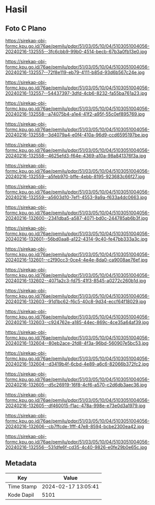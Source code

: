 # Hasil

## Foto C Plano

https://sirekap-obj-formc.kpu.go.id/76ae/pemilu/pdpr/51/03/05/10/04/5103051004056-20240216-132555--3fc6cbb9-99b0-4514-becb-67b3a0fb13e0.jpg

https://sirekap-obj-formc.kpu.go.id/76ae/pemilu/pdpr/51/03/05/10/04/5103051004056-20240216-132557--72f8e119-eb79-4111-b85d-93d6b567c24e.jpg

https://sirekap-obj-formc.kpu.go.id/76ae/pemilu/pdpr/51/03/05/10/04/5103051004056-20240216-132557--54437397-3dfd-4cb6-8232-fa55ba761a23.jpg

https://sirekap-obj-formc.kpu.go.id/76ae/pemilu/pdpr/51/03/05/10/04/5103051004056-20240216-132558--a74075b4-a1e4-41f2-a95f-55c0ef895769.jpg

https://sirekap-obj-formc.kpu.go.id/76ae/pemilu/pdpr/51/03/05/10/04/5103051004056-20240216-132558--3d4079a4-e0f4-410a-96d9-ccd6595197be.jpg

https://sirekap-obj-formc.kpu.go.id/76ae/pemilu/pdpr/51/03/05/10/04/5103051004056-20240216-132558--4625efd3-f64e-4369-a10a-98a841376f3a.jpg

https://sirekap-obj-formc.kpu.go.id/76ae/pemilu/pdpr/51/03/05/10/04/5103051004056-20240216-132559--a5feb970-bffe-4ebb-8195-923683c66f27.jpg

https://sirekap-obj-formc.kpu.go.id/76ae/pemilu/pdpr/51/03/05/10/04/5103051004056-20240216-132559--a5603d10-7ef1-4553-9a9a-f633a4dc0663.jpg

https://sirekap-obj-formc.kpu.go.id/76ae/pemilu/pdpr/51/03/05/10/04/5103051004056-20240216-132600--2341dba5-a587-4071-bd0c-244785ab6b3f.jpg

https://sirekap-obj-formc.kpu.go.id/76ae/pemilu/pdpr/51/03/05/10/04/5103051004056-20240216-132601--56bd0aa8-a122-4314-9c40-fe47bb333a3c.jpg

https://sirekap-obj-formc.kpu.go.id/76ae/pemilu/pdpr/51/03/05/10/04/5103051004056-20240216-132601--c2f90cc3-0ce4-4e4e-8da0-ca9008ae76ef.jpg

https://sirekap-obj-formc.kpu.go.id/76ae/pemilu/pdpr/51/03/05/10/04/5103051004056-20240216-132602--4071a2c3-fd75-41f3-8545-a0272c260b1d.jpg

https://sirekap-obj-formc.kpu.go.id/76ae/pemilu/pdpr/51/03/05/10/04/5103051004056-20240216-132603--91d1bc62-f6c5-40c8-9d34-eccf64f18029.jpg

https://sirekap-obj-formc.kpu.go.id/76ae/pemilu/pdpr/51/03/05/10/04/5103051004056-20240216-132603--c924762e-a185-44ec-869c-4ce35a64af39.jpg

https://sirekap-obj-formc.kpu.go.id/76ae/pemilu/pdpr/51/03/05/10/04/5103051004056-20240216-132604--80eb2ace-2fd8-4f3a-96bd-560907e5bc53.jpg

https://sirekap-obj-formc.kpu.go.id/76ae/pemilu/pdpr/51/03/05/10/04/5103051004056-20240216-132604--d3419b4f-6cbd-4e89-a6c6-82066b372fc2.jpg

https://sirekap-obj-formc.kpu.go.id/76ae/pemilu/pdpr/51/03/05/10/04/5103051004056-20240216-132605--d5c26919-16f8-4cf6-a570-c2d6db3aec36.jpg

https://sirekap-obj-formc.kpu.go.id/76ae/pemilu/pdpr/51/03/05/10/04/5103051004056-20240216-132605--df460015-f1ac-478a-998e-e73e0d3a1979.jpg

https://sirekap-obj-formc.kpu.go.id/76ae/pemilu/pdpr/51/03/05/10/04/5103051004056-20240216-132606--cb7ffcde-1fff-47e8-8594-bcbe2300ea42.jpg

https://sirekap-obj-formc.kpu.go.id/76ae/pemilu/pdpr/51/03/05/10/04/5103051004056-20240216-132556--531dfe6f-cd35-4c40-9826-e0fe29b0e65c.jpg


## Metadata

| Key        | Value               |
| ---------- | ------------------- |
| Time Stamp | 2024-02-17 13:05:41 |
| Kode Dapil | 5101                |



